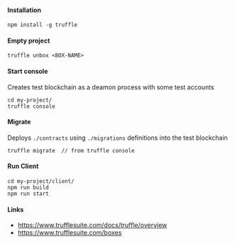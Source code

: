 #### Installation
```
npm install -g truffle
```

#### Empty project 
```
truffle unbox <BOX-NAME>
```

#### Start console
Creates test blockchain as a deamon process with some test accounts
```
cd my-project/
truffle console
```

#### Migrate
Deploys `./contracts` using `./migrations` definitions into the test blockchain
```
truffle migrate  // from truffle console
```
#### Run Client
```
cd my-project/client/
npm run build
npm run start
```


#### Links

- https://www.trufflesuite.com/docs/truffle/overview
- https://www.trufflesuite.com/boxes
